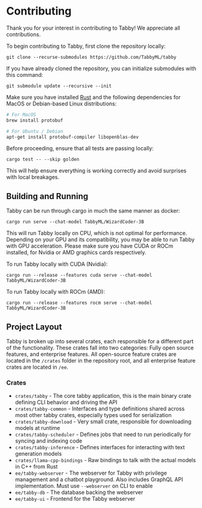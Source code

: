 # Contributing

Thank you for your interest in contributing to Tabby! We appreciate all contributions.

To begin contributing to Tabby, first clone the repository locally:

```
git clone --recurse-submodules https://github.com/TabbyML/tabby
```

If you have already cloned the repository, you can initialize submodules with this command:

```
git submodule update --recursive --init
```

Make sure you have installed [Rust](https://www.rust-lang.org/learn/get-started) and the following dependencies for MacOS or Debian-based Linux distributions:

```bash
# For MacOS
brew install protobuf

# For Ubuntu / Debian
apt-get install protobuf-compiler libopenblas-dev
```

Before proceeding, ensure that all tests are passing locally:

```
cargo test -- --skip golden
```

This will help ensure everything is working correctly and avoid surprises with local breakages.

## Building and Running

Tabby can be run through cargo in much the same manner as docker:

```
cargo run serve --chat-model TabbyML/WizardCoder-3B
```

This will run Tabby locally on CPU, which is not optimal for performance. Depending on your GPU and its compatibility, you may be able to run Tabby with GPU acceleration. Please make sure you have CUDA or ROCm installed, for Nvidia or AMD graphics cards respectively.

To run Tabby locally with CUDA (Nvidia):

```
cargo run --release --features cuda serve --chat-model TabbyML/WizardCoder-3B
```

To run Tabby locally with ROCm (AMD):

```
cargo run --release --features rocm serve --chat-model TabbyML/WizardCoder-3B
```

## Project Layout

Tabby is broken up into several crates, each responsible for a different part of the functionality. These crates fall into two categories: Fully open source features, and enterprise features. All open-source feature crates are located in the `/crates` folder in the repository root, and all enterprise feature crates are located in `/ee`.

### Crates
- `crates/tabby` - The core tabby application, this is the main binary crate defining CLI behavior and driving the API
- `crates/tabby-common` - Interfaces and type definitions shared across most other tabby crates, especially types used for serialization
- `crates/tabby-download` - Very small crate, responsible for downloading models at runtime
- `crates/tabby-scheduler` - Defines jobs that need to run periodically for syncing and indexing code
- `crates/tabby-inference` - Defines interfaces for interacting with text generation models
- `crates/llama-cpp-bindings` - Raw bindings to talk with the actual models in C++ from Rust
- `ee/tabby-webserver` - The webserver for Tabby with privilege management and a chatbot playground. Also includes GraphQL API implementation. Must use `--webserver` on CLI to enable
- `ee/tabby-db` - The database backing the webserver
- `ee/tabby-ui` - Frontend for the Tabby webserver
